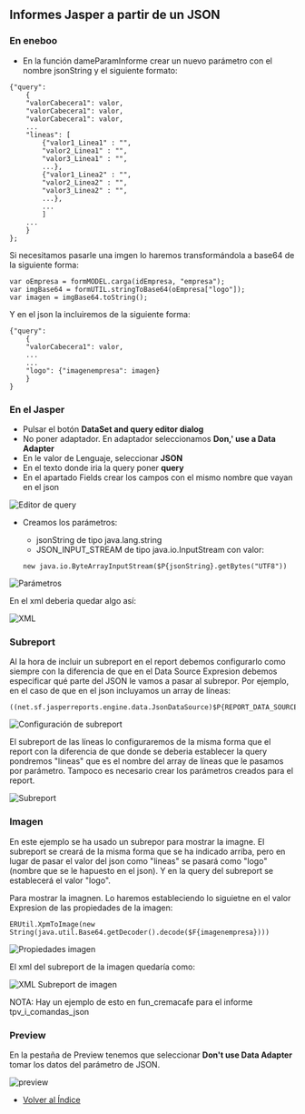 ## Informes Jasper a partir de un JSON

### En eneboo
- En la función dameParamInforme crear un nuevo parámetro con el nombre jsonString y el siguiente formato:
```
{"query": 
    {
    "valorCabecera1": valor,
    "valorCabecera1": valor,
    "valorCabecera1": valor,
    ...
    "lineas": [
        {"valor1_Linea1" : "",
        "valor2_Linea1" : "",
        "valor3_Linea1" : "",
        ...},
        {"valor1_Linea2" : "",
        "valor2_Linea2" : "",
        "valor3_Linea2" : "",
        ...},
        ...
        ]
    ...
    }
};
```

Si necesitamos pasarle una imgen lo haremos transformándola a base64 de la siguiente forma:

```
var oEmpresa = formMODEL.carga(idEmpresa, "empresa");
var imgBase64 = formUTIL.stringToBase64(oEmpresa["logo"]);
var imagen = imgBase64.toString();
```

Y en el json la incluiremos de la siguiente forma:
```
{"query": 
    {
    "valorCabecera1": valor,
    ...
    ...
    "logo": {"imagenempresa": imagen}
    }
}
```

### En el Jasper

- Pulsar el botón **DataSet and query editor dialog**
- No poner adaptador. En adaptador seleccionamos **Don,' use a Data Adapter**
- En le valor de Lenguaje, seleccionar **JSON**
- En el texto donde iria la query poner **query**
- En el apartado Fields crear los campos con el mismo nombre que vayan en el json

![Editor de query](./img/query.png)

- Creamos los parámetros:

    - jsonString de tipo java.lang.string
    - JSON_INPUT_STREAM de tipo java.io.InputStream con valor: 
    ```
    new java.io.ByteArrayInputStream($P{jsonString}.getBytes("UTF8"))
    ```

![Parámetros](./img/parametros.png)


En el xml deberia quedar algo así:

![XML](./img/xml.png)


### Subreport

Al la hora de incluir un subreport en el report debemos configurarlo como siempre con la diferencia de que en el Data Source Expresion debemos especificar qué parte del JSON le vamos a pasar al subrepor. Por ejemplo, en el caso de que en el json incluyamos un array de líneas:

```
((net.sf.jasperreports.engine.data.JsonDataSource)$P{REPORT_DATA_SOURCE}).subDataSource("lineas")
```

![Configuración de subreport](./img/configsubreport.png)


El subreport de las líneas lo configuraremos de la misma forma que el report con la diferencia de que donde se deberia establecer la query pondremos "lineas" que es el nombre del array de líneas que le pasamos por parámetro.
Tampoco es necesario crear los parámetros creados para el report.

![Subreport](./img/subreport.png)

### Imagen

En este ejemplo se ha usado un subrepor para mostrar la imagne. El subreport se creará de la misma forma que se ha indicado arriba, pero en lugar de pasar el valor del json como "lineas" se pasará como "logo" (nombre que se le hapuesto en el json). Y en la query del subreport se establecerá el valor "logo".

Para mostrar la imagnen. Lo haremos estableciendo lo siguietne en el valor Expresion de las propiedades de la imagen:

```
ERUtil.XpmToImage(new String(java.util.Base64.getDecoder().decode($F{imagenempresa})))
```

![Propiedades imagen](./img/propiedadesimg.png)


El xml del subreport de la imagen quedaría como:

![XML Subreport de imagen](./img/xmlsubreportimagen.png)

NOTA: Hay un ejemplo de esto en fun_cremacafe para el informe tpv_i_comandas_json

### Preview

En la pestaña de Preview tenemos que seleccionar **Don't use Data Adapter** tomar los datos del parámetro de JSON.

![preview](./img/Preview.png)


  * [Volver al Índice](./index.md)